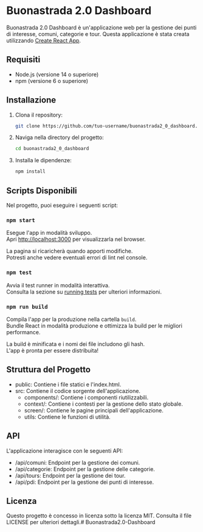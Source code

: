 # Buonastrada 2.0 Dashboard

Buonastrada 2.0 Dashboard è un'applicazione web per la gestione dei punti di interesse, comuni, categorie e tour. Questa applicazione è stata creata utilizzando [Create React App](https://github.com/facebook/create-react-app).

## Requisiti

- Node.js (versione 14 o superiore)
- npm (versione 6 o superiore)

## Installazione

1. Clona il repository:

    ```sh
    git clone https://github.com/tuo-username/buonastrada2_0_dashboard.git
    ```

2. Naviga nella directory del progetto:

    ```sh
    cd buonastrada2_0_dashboard
    ```

3. Installa le dipendenze:

    ```sh
    npm install
    ```

## Scripts Disponibili

Nel progetto, puoi eseguire i seguenti script:

### `npm start`

Esegue l'app in modalità sviluppo.\
Apri [http://localhost:3000](http://localhost:3000) per visualizzarla nel browser.

La pagina si ricaricherà quando apporti modifiche.\
Potresti anche vedere eventuali errori di lint nel console.

### `npm test`

Avvia il test runner in modalità interattiva.\
Consulta la sezione su [running tests](https://facebook.github.io/create-react-app/docs/running-tests) per ulteriori informazioni.

### `npm run build`

Compila l'app per la produzione nella cartella `build`.\
Bundle React in modalità produzione e ottimizza la build per le migliori performance.

La build è minificata e i nomi dei file includono gli hash.\
L'app è pronta per essere distribuita!

## Struttura del Progetto

- public: Contiene i file statici e l'index.html.
- src: Contiene il codice sorgente dell'applicazione.
   - components/: Contiene i componenti riutilizzabili.
   - context/: Contiene i contesti per la gestione dello stato globale.
   - screen/: Contiene le pagine principali dell'applicazione.
   - utils: Contiene le funzioni di utilità.

## API
L'applicazione interagisce con le seguenti API:

- /api/comuni: Endpoint per la gestione dei comuni.
- /api/categorie: Endpoint per la gestione delle categorie.
- /api/tours: Endpoint per la gestione dei tour.
- /api/pdi: Endpoint per la gestione dei punti di interesse.

## Licenza

Questo progetto è concesso in licenza sotto la licenza MIT. Consulta il file LICENSE per ulteriori dettagli.#   B u o n a s t r a d a 2 . 0 - D a s h b o a r d 
 
 

